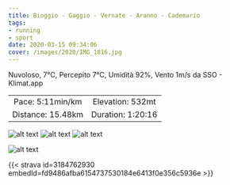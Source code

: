 ```yaml
---
title: Bioggio - Gaggio - Vernate - Aranno - Cademario
tags:
- running
- sport
date: 2020-03-15 09:34:06
cover: /images/2020/IMG_1816.jpg
---
```


Nuvoloso, 7°C, Percepito 7°C, Umidità 92%, Vento 1m/s da SSO - Klimat.app

| | |
| :-: | :-: |
| Pace: 5:11min/km | Elevation: 532mt |
| Distance: 15.48km | Duration: 1:20:16 |

![alt text](/images/2020/IMG_1816.jpg "Image")
![alt text](/images/2020/IMG_1817.jpg "Image")
![alt text](/images/2020/20200315-activity-image.jpg "Image")


![alt text](/images/2020/20200315-activity-map.png "map")


{{< strava id=3184762930 embedId=fd9486afba6154737530184e6413f0e356c5936e >}}
